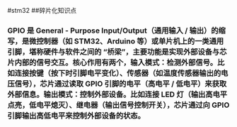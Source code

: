 #stm32
##碎片化知识点
  ### GPIO 是 General - Purpose Input/Output（通用输入 / 输出）的缩写，是微控制器（如 STM32、Arduino 等）或单片机上的一类通用引脚，堪称硬件与软件之间的 “桥梁”，主要功能是实现外部设备与芯片内部的信号交互。核心作用有两个，输入模式：检测外部信号。比如连接按键（按下时引脚电平变化）、传感器（如温度传感器输出的电压信号），芯片通过读取 GPIO 引脚的电平（高电平 / 低电平）来获取外部信息。输出模式：控制外部设备。比如连接 LED 灯（输出高电平点亮，低电平熄灭）、继电器（输出信号控制开关），芯片通过向 GPIO 引脚输出高低电平来控制外部设备的状态。
  
